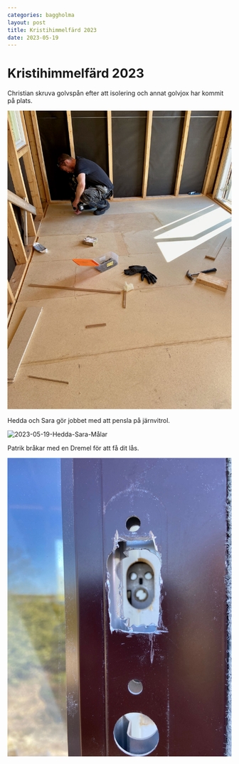```yaml
---
categories: baggholma
layout: post
title: Kristihimmelfärd 2023
date: 2023-05-19
---
```


# Kristihimmelfärd 2023

Christian skruva golvspån efter att isolering och annat golvjox har kommit på plats.

![2023-05-19-Christian-Skruvar-Golv](/assets/2023-05-19-Christian-Skruvar-Golv.jpeg)

Hedda och Sara gör jobbet med att pensla på järnvitrol.

![2023-05-19-Hedda-Sara-Målar](/assets/2023-05-19-Hedda-Sara-Målar.jpeg)

Patrik bråkar med en Dremel för att få dit lås.

![2023-05-20-Dremmel-För-Lås](/assets/2023-05-20-Dremmel-För-Lås.jpeg)



